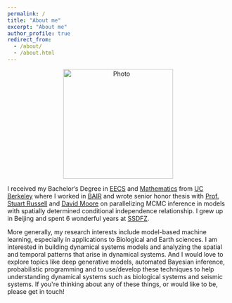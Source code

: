 ```yaml
---
permalink: /
title: "About me"
excerpt: "About me"
author_profile: true
redirect_from: 
  - /about/
  - /about.html
---
```


<p align="center">
  <img src="https://kadysongbb.github.io/images/junsong.jpg?raw=true" alt="Photo" style="width: 250px;"/> 
</p>


I received my Bachelor’s Degree in [EECS](https://eecs.berkeley.edu/) and [Mathematics](https://math.berkeley.edu/) from [UC Berkeley](https://www.berkeley.edu/) where I worked in [BAIR](http://bair.berkeley.edu/) and wrote senior honor thesis with [Prof. Stuart Russell](http://people.eecs.berkeley.edu/~russell/) and [David Moore](https://davmre.github.io/) on parallelizing MCMC inference in models with spatially determined conditional independence relationship. I grew up in Beijing and spent 6 wonderful years at [SSDFZ](http://www.cnuschool.org/).

More generally, my research interests include model-based machine learning, especially in applications to Biological and Earth sciences.  I am interested in building dynamical systems models and analyzing the spatial and temporal patterns that arise in dynamical systems.  And I would love to explore topics like deep generative models, automated Bayesian inference, probabilistic programming and to use/develop these techniques to help understanding dynamical systems such as biological systems and seismic systems. If you're thinking about any of these things, or would like to be, please get in touch! 
